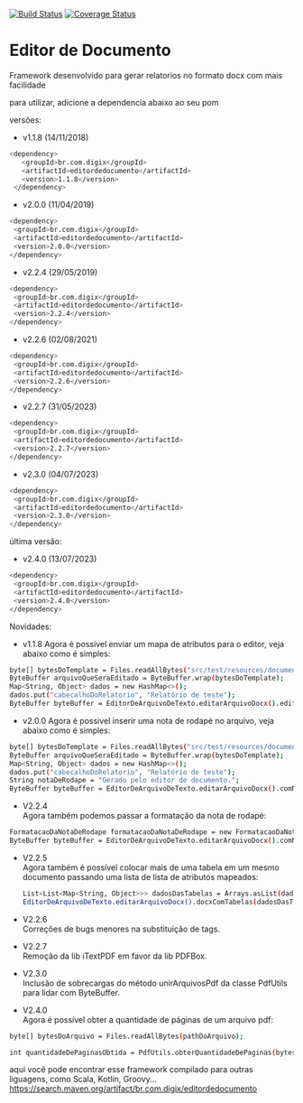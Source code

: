 [![Build Status](https://travis-ci.org/somosdigix/editordedocumentos.svg?branch=master)](https://travis-ci.org/somosdigix/editordedocumentos)
[![Coverage Status](https://coveralls.io/repos/github/somosdigix/editordedocumentos/badge.svg?branch=master)](https://coveralls.io/github/somosdigix/editordedocumentos?branch=master)

# Editor de Documento

Framework desenvolvido para gerar relatorios no formato docx com mais facilidade

para utilizar, adicione a dependencia abaixo ao seu pom

versões:
- v1.1.8 (14/11/2018)
``` sh
<dependency>
   <groupId>br.com.digix</groupId>
   <artifactId>editordedocumento</artifactId>
   <version>1.1.8</version>
 </dependency> 
 ```
 - v2.0.0 (11/04/2019)
 ``` sh
<dependency>
  <groupId>br.com.digix</groupId>
  <artifactId>editordedocumento</artifactId>
  <version>2.0.0</version>
</dependency>
 ```
 - v2.2.4 (29/05/2019)
  ``` sh
<dependency>
   <groupId>br.com.digix</groupId>
   <artifactId>editordedocumento</artifactId>
   <version>2.2.4</version>
</dependency>
 ```
 - v2.2.6 (02/08/2021)
  ``` sh
<dependency>
   <groupId>br.com.digix</groupId>
   <artifactId>editordedocumento</artifactId>
   <version>2.2.6</version>
</dependency>
 ```
 - v2.2.7 (31/05/2023)
  ``` sh
<dependency>
   <groupId>br.com.digix</groupId>
   <artifactId>editordedocumento</artifactId>
   <version>2.2.7</version>
</dependency>
 ```
 - v2.3.0 (04/07/2023)
  ``` sh
<dependency>
   <groupId>br.com.digix</groupId>
   <artifactId>editordedocumento</artifactId>
   <version>2.3.0</version>
</dependency>
 ```
   última versão: 
  - v2.4.0 (13/07/2023)
  ``` sh
<dependency>
   <groupId>br.com.digix</groupId>
   <artifactId>editordedocumento</artifactId>
   <version>2.4.0</version>
</dependency>
 ```
 
 Novidades:
  
  - v1.1.8
   Agora é possivel enviar um mapa de atributos para o editor, veja abaixo como é simples: 
   ``` sh
   byte[] bytesDoTemplate = Files.readAllBytes("src/test/resources/documento.docx");
   ByteBuffer arquivoQueSeraEditado = ByteBuffer.wrap(bytesDoTemplate);
   Map<String, Object> dados = new HashMap<>();
   dados.put("cabecalhoDoRelatorio", "Relatório de teste");
   ByteBuffer byteBuffer = EditorDeArquivoDeTexto.editarArquivoDocx().editar(arquivoQueSeraEditado, dados);
  ```
 - v2.0.0
 Agora é possivel inserir uma nota de rodapé no arquivo, veja abaixo como é simples:
  ``` sh
  byte[] bytesDoTemplate = Files.readAllBytes("src/test/resources/documento.docx");
  ByteBuffer arquivoQueSeraEditado = ByteBuffer.wrap(bytesDoTemplate);
  Map<String, Object> dados = new HashMap<>();
  dados.put("cabecalhoDoRelatorio", "Relatório de teste");
  String notaDeRodape = "Gerado pelo editor de documento.";
  ByteBuffer byteBuffer = EditorDeArquivoDeTexto.editarArquivoDocx().comNotaDeRodape(notaDeRodape).editar(arquivoQueSeraEditado, dados);
   ```
 - V2.2.4  
  Agora também podemos passar a formatação da nota de rodapé:
  ``` sh
  FormatacaoDaNotaDeRodape formatacaoDaNotaDeRodape = new FormatacaoDaNotaDeRodape().comTamanhoDaFonte(8).comFonte("Arial").comAlinhamento(AlinhamentoDaNotaDeRodape.DIREITA);
  ByteBuffer byteBuffer = EditorDeArquivoDeTexto.editarArquivoDocx().comNotaDeRodape(notaDeRodape,formatacaoDaNotaDeRodape).editar(arquivoQueSeraEditado, dados);
  ```

- V2.2.5  
  Agora também é possível colocar mais de uma tabela em um mesmo documento passando uma lista de lista de atributos mapeados:
  ``` sh
  List<List<Map<String, Object>>> dadosDasTabelas = Arrays.asList(dadosDaPrimeiraTabela, dadosDaSegundaTabela);
  EditorDeArquivoDeTexto.editarArquivoDocx().docxComTabelas(dadosDasTabelas, formatacao).editar(arquivoQueSeraEditado, mapaDeDadosDoDocumento);
  ```
 
 - V2.2.6  
  Correções de bugs menores na substituição de tags.

 - V2.2.7  
  Remoção da lib iTextPDF em favor da lib PDFBox.
  
 - V2.3.0  
  Inclusão de sobrecargas do método unirArquivosPdf da classe PdfUtils para lidar com ByteBuffer.
  
 - V2.4.0  
  Agora é possível obter a quantidade de páginas de um arquivo pdf:
  ``` sh
byte[] bytesDoArquivo = Files.readAllBytes(pathDoArquivo);

int quantidadeDePaginasObtida = PdfUtils.obterQuantidadeDePaginas(bytesDoArquivo);
  ```

aqui você pode encontrar esse framework compilado para outras liguagens, como Scala, Kotlin, Groovy...
https://search.maven.org/artifact/br.com.digix/editordedocumento
